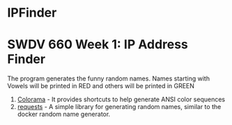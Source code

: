 # IPFinder
# SWDV 660 Week 1: IP Address Finder

The program generates the funny random names. Names starting with Vowels will be printed in RED and others will be printed in GREEN

1. [Colorama](https://pypi.org/project/colorama/) - It provides shortcuts to help generate ANSI color sequences
2. [requests](https://pypi.org/project/random_name/) - A simple library for generating random names, similar to the docker random name generator. 



